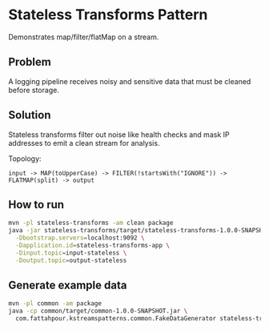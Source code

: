 # Stateless Transforms Pattern

Demonstrates map/filter/flatMap on a stream.

## Problem
A logging pipeline receives noisy and sensitive data that must be cleaned before storage.

## Solution
Stateless transforms filter out noise like health checks and mask IP addresses to emit a
clean stream for analysis.

Topology:
```
input -> MAP(toUpperCase) -> FILTER(!startsWith("IGNORE")) -> FLATMAP(split) -> output
```

## How to run

```bash
mvn -pl stateless-transforms -am clean package
java -jar stateless-transforms/target/stateless-transforms-1.0.0-SNAPSHOT.jar \
  -Dbootstrap.servers=localhost:9092 \
  -Dapplication.id=stateless-transforms-app \
  -Dinput.topic=input-stateless \
  -Doutput.topic=output-stateless
```

## Generate example data

```bash
mvn -pl common -am package
java -cp common/target/common-1.0.0-SNAPSHOT.jar \
  com.fattahpour.kstreamspatterns.common.FakeDataGenerator stateless-transforms
```
